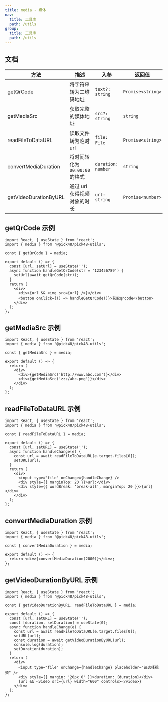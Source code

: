```yaml
---
title: media - 媒体
nav:
  title: 工具库
  path: /utils
group:
  title: 工具库
  path: /utils
---
```


## 文档

| 方法                  | 描述                           | 入参               | 返回值            |
| --------------------- | ------------------------------ | ------------------ | ----------------- |
| getQrCode             | 将字符串转为二维码地址         | `text?: string`    | `Promise<string>` |
| getMediaSrc           | 获取完整的媒体地址             | `src?: string`     | `string`          |
| readFileToDataURL     | 读取文件转为临时 url           | `file: File`       | `Promise<string>` |
| convertMediaDuration  | 将时间转化为 `00:00:00` 的格式 | `duration: number` | `string`          |
| getVideoDurationByURL | 通过 url 获得视频对象的时长    | `url: string`      | `Promise<number>` |

## getQrCode 示例

```tsx
import React, { useState } from 'react';
import { media } from '@pick48/pick48-utils';

const { getQrCode } = media;

export default () => {
  const [url, setUrl] = useState('');
  async function handleGetQrCode(str = '123456789') {
    setUrl(await getQrCode(str));
  }
  return (
    <div>
      <div>{url && <img src={url} />}</div>
      <button onClick={() => handleGetQrCode()}>获取qrcode</button>
    </div>
  );
};
```

## getMediaSrc 示例

```tsx
import React, { useState } from 'react';
import { media } from '@pick48/pick48-utils';

const { getMediaSrc } = media;

export default () => {
  return (
    <div>
      <div>{getMediaSrc('http://www.abc.com')}</div>
      <div>{getMediaSrc('zzz/abc.png')}</div>
    </div>
  );
};
```

## readFileToDataURL 示例

```tsx
import React, { useState } from 'react';
import { media } from '@pick48/pick48-utils';

const { readFileToDataURL } = media;

export default () => {
  const [url, setURL] = useState('');
  async function handleChange(e) {
    const url = await readFileToDataURL(e.target.files[0]);
    setURL(url);
  }
  return (
    <div>
      <input type="file" onChange={handleChange} />
      <div style={{ marginTop: 20 }}>url:</div>
      <div style={{ wordBreak: 'break-all', marginTop: 20 }}>{url}</div>
    </div>
  );
};
```

## convertMediaDuration 示例

```tsx
import React, { useState } from 'react';
import { media } from '@pick48/pick48-utils';

const { convertMediaDuration } = media;

export default () => {
  return <div>{convertMediaDuration(2000)}</div>;
};
```

## getVideoDurationByURL 示例

```tsx
import React, { useState } from 'react';
import { media } from '@pick48/pick48-utils';

const { getVideoDurationByURL, readFileToDataURL } = media;

export default () => {
  const [url, setURL] = useState('');
  const [duration, setDuration] = useState(0);
  async function handleChange(e) {
    const url = await readFileToDataURL(e.target.files[0]);
    setURL(url);
    const duration = await getVideoDurationByURL(url);
    console.log(duration);
    setDuration(duration);
  }
  return (
    <div>
      <input type="file" onChange={handleChange} placeholder="请选择视频" />
      <div style={{ margin: '20px 0' }}>duration: {duration}</div>
      {url && <video src={url} width="600" controls></video>}
    </div>
  );
};
```
